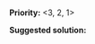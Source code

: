 ### <Issue title>
<!-- e.g: No issue guidelines -->
<!-- Describe the issue with a short and accurate title -->

**Priority:**
<3, 2, 1>

<!-- e.g: 3 -->
<!-- Proposed priority for the issue. -->
<!-- 3 is the lowest. e.g: Documentation grammar errors -->
<!-- 2 being medium. e.g: Strike system not muting people on 2 strikes -->
<!-- 3 is high. e.g: HotBot is randomly banning people. -->

**Suggested solution:**
<Solution>

<!-- e.g: The provided template be saved as `ISSUE_TEMPLATE.md` in a new directory `.github` -->
<!-- Give an explanation of your proposed solution to the issue -->
<!-- This does not need to be verbose and simply needs to explain how something should work so we can discuss solutions from there on. -->
